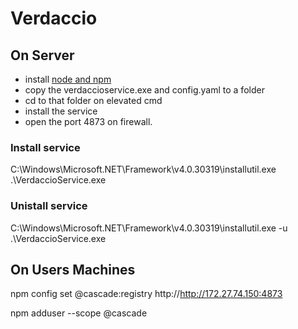 # Verdaccio

## On Server

- install [node and npm](https://nodejs.org/en/download/)
- copy the verdaccioservice.exe and config.yaml to a folder
- cd to that folder on elevated cmd
- install the service
- open the port 4873 on firewall.

### Install service

C:\Windows\Microsoft.NET\Framework\v4.0.30319\installutil.exe  .\VerdaccioService.exe

### Unistall service

C:\Windows\Microsoft.NET\Framework\v4.0.30319\installutil.exe -u .\VerdaccioService.exe

## On Users Machines

npm config set @cascade:registry http://http://172.27.74.150:4873

npm adduser --scope @cascade
